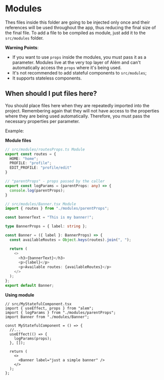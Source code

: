 # Modules

Thes files inside this folder are going to be injected only once and their references will be used throughout the app, thus reducing the final size of the final file. To add a file to be compiled as module, just add it to the `src/modules` folder.

**Warning Points**:

- If you want to use `props` inside the modules, you must pass it as a parameter. Modules live at the very top layer of Além and can't automatically access the `props` where it's being used.
- It's not recommended to add stateful components to `src/modules`;
- It supports stateless components.

## When should I put files here?

You should place files here when they are repeatedly imported into the project. Remembering again that they will not have access to the properties where they are being used automatically. Therefore, you must pass the necessary properties per parameter.

Example:

**Module files**

```ts
// src/modules/routesProps.ts Module
export const routes = {
  HOME: "home";
  PROFILE: "profile";
  EDIT_PROFILE: "profile/edit"
}

// "parentProps" - props passed by the caller
export const logParams = (parentProps: any) => {
  console.log(parentProps);
}
```

```ts
// src/modules/Banner.tsx Module
import { routes } from "./modules/parentProps";

const bannerText = "This is my banner!";

type BannerProps = { label: string };

const Banner = ({ label }: BannerProps) => {
  const availableRoutes = Object.keys(routes).join(", ");

  return (
    <>
      <h3>{bannerText}</h3>
      <p>{label}</p>
      <p>Available routes: {availableRoutes}</p>
    </>
  );
};
export default Banner;
```

**Using module**

```tsx
// src/MyStatefulComponent.tsx
import { useEffect, props } from "alem";
import { logParams } from "./modules/parentProps";
import Banner from "./modules/Banner";

const MyStatefulComponent = () => {
  //...
  useEffect(() => {
    logParams(props);
  }, []);

  return (
    <>
      <Banner label="just a simple banner" />
    </>
  );
};
```
